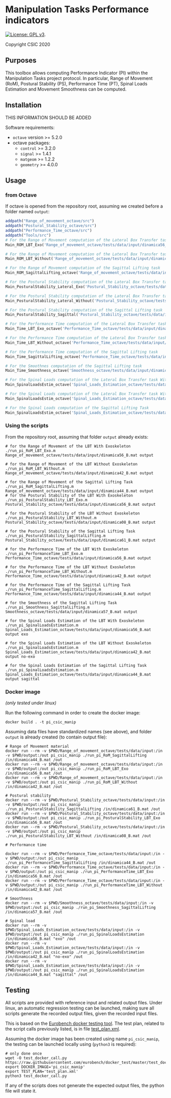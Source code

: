 # Manipulation Tasks Performance indicators

[![License: GPL v3](https://img.shields.io/badge/License-GPLv3-blue.svg)](https://www.gnu.org/licenses/gpl-3.0).

Copyright CSIC 2020

## Purposes

This toolbox allows computing Performance Indicator (PI) within the Manipulation Tasks project protocol.
In particular, Range of Movement (RoM), Postural Stability (PS), Performance Time (PT), Spinal Loads Estimation and Movement Smoothness can be computed.

## Installation

THIS INFORMATION SHOULD BE ADDED

Software requirements:

* `octave` version >= 5.2.0
* octave packages:
  * `control` >= 3.2.0
  * `signal` >= 1.4.1
  * `matgeom` >= 1.2.2
  * `geometry` >= 4.0.0

## Usage

### from Octave

If octave is opened from the repository root, assuming we created before a folder named `output`:

```octave
addpath("Range_of_movement_octave/src")
addpath("Postural_Stability_octave/src")
addpath("Performance_Time_octave/src")
addpath("Tools/src")
# For the Range of Movement computation of the Lateral Box Transfer task With Exoskeleton
Main_ROM_LBT_Exo('Range_of_movement_octave/tests/data/input/dinamica56_B.mat', "output")

# For the Range of Movement computation of the Lateral Box Transfer task Without Exoskeleton
Main_ROM_LBT_Without('Range_of_movement_octave/tests/data/input/dinamica42_B.mat', "output")

# For the Range of Movement computation of the Sagittal Lifting task
Main_ROM_SagittalLifting_octave('Range_of_movement_octave/tests/data/input/dinamica44_B.mat', "output")

# For the Postural Stability computation of the Lateral Box Transfer task With Exoskeleton
Main_PosturalStability_Lateral_Exo('Postural_Stability_octave/tests/data/input/dinamica56_B.mat', "output")

# For the Postural Stability computation of the Lateral Box Transfer task Without Exoskeleton
Main_PosturalStability_Lateral_Without('Postural_Stability_octave/tests/data/input/dinamica08_B.mat', "output")

# For the Postural Stability computation of the Sagittal Lifting task
Main_PosturalStability_Sagittal('Postural_Stability_octave/tests/data/input/dinamica61_B.mat', "output")

# For the Performance Time computation of the Lateral Box Transfer task With Exoskeleton
Main_Time_LBT_Exo_octave('Performance_Time_octave/tests/data/input/dinamica56_B.mat', "output")

# For the Performance Time computation of the Lateral Box Transfer task Without Exoskeleton
Main_Time_LBT_Without_octave('Performance_Time_octave/tests/data/input/dinamica42_B.mat', "output")

# For the Performance Time computation of the Sagittal Lifting task
Main_Time_SagittalLifting_octave('Performance_Time_octave/tests/data/input/dinamica44_B.mat', "output")

# For the Smoothnes computation of the Sagittal Lifting task
Main_Time_Smoothness_octave('Smoothness_octave/tests/data/input/dinamica57_B.mat', "output")

# For the Spinal Loads computation of the Lateral Box Transfer task With Exoskeleton
Main_SpinalLoadsEstim_octave('Spinal_Loads_Estimation_octave/tests/data/input/dinamica56_B.mat', "output", "exo")

# For the Spinal Loads computation of the Lateral Box Transfer task Without Exoskeleton
Main_SpinalLoadsEstim_octave('Spinal_Loads_Estimation_octave/tests/data/input/dinamica42_B.mat', "output", "no-exo")

# For the Spinal Loads computation of the Sagittal Lifting Task
Main_SpinalLoadsEstim_octave('Spinal_Loads_Estimation_octave/tests/data/input/dinamica44_B.mat', "output", "sagittal")
```

### Using the scripts

From the repository root, assuming that folder `output` already exists:

```term
# for the Range of Movement of the LBT With Exoskeleton
./run_pi_RoM_LBT_Exo.m Range_of_movement_octave/tests/data/input/dinamica56_B.mat output

# for the Range of Movement of the LBT Without Exoskeleton
./run_pi_RoM_LBT_Without.m Range_of_movement_octave/tests/data/input/dinamica42_B.mat output

# for the Range of Movement of the Sagittal Lifting Task
./run_pi_RoM_SagittalLifting.m Range_of_movement_octave/tests/data/input/dinamica44_B.mat output
# for the Postural Stability of the LBT With Exoskeleton
./run_pi_PosturalStability_LBT_Exo.m Postural_Stability_octave/tests/data/input/dinamica56_B.mat output

# for the Postural Stability of the LBT Without Exoskeleton
./run_pi_PosturalStability_LBT_Without.m Postural_Stability_octave/tests/data/input/dinamica08_B.mat output

# for the Postural Stability of the Sagittal Lifting Task
./run_pi_PosturalStability_SagittalLifting.m Postural_Stability_octave/tests/data/input/dinamica61_B.mat output

# for the Performance Time of the LBT With Exoskeleton
./run_pi_PerformanceTime_LBT_Exo.m Performance_Time_octave/tests/data/input/dinamica56_B.mat output

# for the Performance Time of the LBT Without Exoskeleton
./run_pi_PerformanceTime_LBT_Without.m Performance_Time_octave/tests/data/input/dinamica42_B.mat output

# for the Performance Time of the Sagittal Lifting Task
./run_pi_PerformanceTime_SagittalLifting.m Performance_Time_octave/tests/data/input/dinamica44_B.mat output

# for the Smoothness of the Sagittal Lifting Task
./run_pi_Smoothness_SagittalLifting.m Smoothness_octave/tests/data/input/dinamica57_B.mat output

# for the Spinal Loads Estimation of the LBT With Exoskeleton
./run_pi_SpinalLoadsEstimation.m Spinal_Loads_Estimation_octave/tests/data/input/dinamica56_B.mat output exo

# for the Spinal Loads Estimation of the LBT Without Exoskeleton
./run_pi_SpinalLoadsEstimation.m Spinal_Loads_Estimation_octave/tests/data/input/dinamica42_B.mat output no-exo

# for the Spinal Loads Estimation of the Sagittal Lifting Task
./run_pi_SpinalLoadsEstimation.m Spinal_Loads_Estimation_octave/tests/data/input/dinamica44_B.mat output sagittal
```

### Docker image

_(only tested under linux)_

Run the following command in order to create the docker image:

```console
docker build . -t pi_csic_manip
```

Assuming data files have standardized names (see above), and folder `output` is already created (to contain output file):

```shell
# Range of Movement material
docker run --rm -v $PWD/Range_of_movement_octave/tests/data/input:/in -v $PWD/output:/out pi_csic_manip ./run_pi_RoM_SagittalLifting /in/dinamica44_B.mat /out
docker run --rm -v $PWD/Range_of_movement_octave/tests/data/input:/in -v $PWD/output:/out pi_csic_manip ./run_pi_RoM_LBT_Exo /in/dinamica56_B.mat /out
docker run --rm -v $PWD/Range_of_movement_octave/tests/data/input:/in -v $PWD/output:/out pi_csic_manip ./run_pi_RoM_LBT_Without /in/dinamica42_B.mat /out

# Postural stability
docker run --rm -v $PWD/Postural_Stability_octave/tests/data/input:/in -v $PWD/output:/out pi_csic_manip ./run_pi_PosturalStability_SagittalLifting /in/dinamica61_B.mat /out
docker run --rm -v $PWD/Postural_Stability_octave/tests/data/input:/in -v $PWD/output:/out pi_csic_manip ./run_pi_PosturalStability_LBT_Exo /in/dinamica56_B.mat /out
docker run --rm -v $PWD/Postural_Stability_octave/tests/data/input:/in -v $PWD/output:/out pi_csic_manip ./run_pi_PosturalStability_LBT_Without /in/dinamica08_B.mat /out

# Performance time

docker run --rm -v $PWD/Performance_Time_octave/tests/data/input:/in -v $PWD/output:/out pi_csic_manip ./run_pi_PerformanceTime_SagittalLifting /in/dinamica44_B.mat /out
docker run --rm -v $PWD/Performance_Time_octave/tests/data/input:/in -v $PWD/output:/out pi_csic_manip ./run_pi_PerformanceTime_LBT_Exo /in/dinamica56_B.mat /out
docker run --rm -v $PWD/Performance_Time_octave/tests/data/input:/in -v $PWD/output:/out pi_csic_manip ./run_pi_PerformanceTime_LBT_Without /in/dinamica42_B.mat /out

# Smoothness
docker run --rm -v $PWD/Smoothness_octave/tests/data/input:/in -v $PWD/output:/out pi_csic_manip ./run_pi_Smoothness_SagittalLifting /in/dinamica57_B.mat /out

# Spinal load
docker run --rm -v $PWD/Spinal_Loads_Estimation_octave/tests/data/input:/in -v $PWD/output:/out pi_csic_manip ./run_pi_SpinalLoadsEstimation /in/dinamica56_B.mat "exo" /out
docker run --rm -v $PWD/Spinal_Loads_Estimation_octave/tests/data/input:/in -v $PWD/output:/out pi_csic_manip ./run_pi_SpinalLoadsEstimation /in/dinamica42_B.mat "no-exo" /out
docker run --rm -v $PWD/Spinal_Loads_Estimation_octave/tests/data/input:/in -v $PWD/output:/out pi_csic_manip ./run_pi_SpinalLoadsEstimation /in/dinamica44_B.mat "sagittal" /out
```

## Testing

All scripts are provided with reference input and related output files.
Under linux, an automatic regression testing can be launched, making sure all scripts generate the recorded output files, given the recorded input files.

This is based on the [Eurobench docker testing tool](https://github.com/eurobench/docker_test).
The test plan, related to the script calls previously listed, is in file [test_plan.xml](test_plan.xml).

Assuming the docker image has been created using name `pi_csic_manip`, the testing can be launched locally using (`python3` is required):

```shell
# only done once
wget -O test_docker_call.py https://raw.githubusercontent.com/eurobench/docker_test/master/test_docker_call.py
export DOCKER_IMAGE='pi_csic_manip'
export TEST_PLAN='test_plan.xml'
python3 test_docker_call.py
```

If any of the scripts does not generate the expected output files, the python file will state it.
